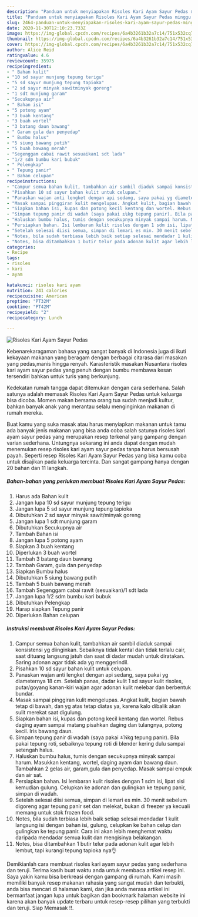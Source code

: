```yaml
---
description: "Panduan untuk menyiapakan Risoles Kari Ayam Sayur Pedas minggu ini"
title: "Panduan untuk menyiapakan Risoles Kari Ayam Sayur Pedas minggu ini"
slug: 2464-panduan-untuk-menyiapakan-risoles-kari-ayam-sayur-pedas-minggu-ini
date: 2020-11-30T12:10:23.733Z
image: https://img-global.cpcdn.com/recipes/6a4b3261b32a7c14/751x532cq70/risoles-kari-ayam-sayur-pedas-foto-resep-utama.jpg
thumbnail: https://img-global.cpcdn.com/recipes/6a4b3261b32a7c14/751x532cq70/risoles-kari-ayam-sayur-pedas-foto-resep-utama.jpg
cover: https://img-global.cpcdn.com/recipes/6a4b3261b32a7c14/751x532cq70/risoles-kari-ayam-sayur-pedas-foto-resep-utama.jpg
author: Alice Reid
ratingvalue: 4.6
reviewcount: 35975
recipeingredient:
- " Bahan kulit"
- "10 sd sayur munjung tepung terigu"
- "5 sd sayur munjung tepung tapioka"
- "2 sd sayur minyak sawitminyak goreng"
- "1 sdt munjung garam"
- "Secukupnya air"
- " Bahan isi"
- "5 potong ayam"
- "3 buah kentang"
- "3 buah wortel"
- "3 batang daun bawang"
- " Garam gula dan penyedap"
- " Bumbu halus"
- "5 siung bawang putih"
- "5 buah bawang merah"
- "Segenggam cabai rawit sesuaikan1 sdt lada"
- "1/2 sdm bumbu kari bubuk"
- " Pelengkap"
- " Tepung panir"
- " Bahan celupan"
recipeinstructions:
- "Campur semua bahan kulit, tambahkan air sambil diaduk sampai konsistensi yg diinginkan. Sebaiknya tidak kental dan tidak terlalu cair, saat dituang langsung jatuh dan saat di dadar mudah untuk diratakan. Saring adonan agar tidak ada yg menggerindil."
- "Pisahkan 10 sd sayur bahan kulit untuk celupan."
- "Panaskan wajan anti lengket dengan api sedang, saya pakai yg diameternya 18 cm. Setelah panas, dadar kulit 1 sd sayur kulit risoles, putar/goyang kanan-kiri wajan agar adonan kulit melebar dan berbentuk bundar."
- "Masak sampai pinggiran kulit mengelupas. Angkat kulit, bagian bawah tetap di bawah, dan yg atas tetap diatas ya, karena kalo dibalik akan sulit merekat saat digulung."
- "Siapkan bahan isi, kupas dan potong kecil kentang dan wortel. Rebus daging ayam sampai matang pisahkan daging dan tulangnya, potong kecil. Iris bawang daun."
- "Simpan tepung panir di wadah (saya pakai ±¼kg tepung panir). Bila pakai tepung roti, sebaiknya tepung roti di blender kering dulu sampai setengah halus."
- "Haluskan bumbu halus, tumis dengan secukupnya minyak sampai harum. Masukkan kentang, wortel, daging ayam dan bawang daun. Tambahkan 2 gelas air, garam,gula dan penyedap. Masak sampai empuk dan air sat."
- "Persiapkan bahan. Isi lembaran kulit risoles dengan 1 sdm isi, lipat sisi kemudian gulung. Celupkan ke adonan dan gulingkan ke tepung panir, simpan di wadah."
- "Setelah selesai diisi semua, simpan di lemari es min. 30 menit sebelum digoreng agar tepung panir set dan melekat, bukan di freezer ya kecuali memang untuk stok frozen food."
- "Notes, bila sudah terbiasa lebih baik setiap selesai mendadar 1 kulit langsung isi dengan bahan isi, gulung, celupkan ke bahan celup dan gulingkan ke tepung panir. Cara ini akan lebih menghemat waktu daripada mendadar semua kulit dan mengisinya belakangan."
- "Notes, bisa ditambahkan 1 butir telur pada adonan kulit agar lebih lembut, tapi kurangi tepung tapioka nya👌"
categories:
- Recipe
tags:
- risoles
- kari
- ayam

katakunci: risoles kari ayam 
nutrition: 241 calories
recipecuisine: American
preptime: "PT32M"
cooktime: "PT42M"
recipeyield: "2"
recipecategory: Lunch

---
```



![Risoles Kari Ayam Sayur Pedas](https://img-global.cpcdn.com/recipes/6a4b3261b32a7c14/751x532cq70/risoles-kari-ayam-sayur-pedas-foto-resep-utama.jpg)

Kebenarekaragaman bahasa yang sangat banyak di Indonesia juga di ikuti kekayaan makanan yang beragam dengan berbagai citarasa dari masakan yang pedas,manis hingga renyah. Karasteristik masakan Nusantara risoles kari ayam sayur pedas yang penuh dengan bumbu membawa kesan tersendiri bahkan untuk turis yang berkunjung.


Kedekatan rumah tangga dapat ditemukan dengan cara sederhana. Salah satunya adalah memasak Risoles Kari Ayam Sayur Pedas untuk keluarga bisa dicoba. Momen makan bersama orang tua sudah menjadi kultur, bahkan banyak anak yang merantau selalu menginginkan makanan di rumah mereka.



Buat kamu yang suka masak atau harus menyiapkan makanan untuk tamu ada banyak jenis makanan yang bisa anda coba salah satunya risoles kari ayam sayur pedas yang merupakan resep terkenal yang gampang dengan varian sederhana. Untungnya sekarang ini anda dapat dengan mudah menemukan resep risoles kari ayam sayur pedas tanpa harus bersusah payah.
Seperti resep Risoles Kari Ayam Sayur Pedas yang bisa kamu coba untuk disajikan pada keluarga tercinta. Dan sangat gampang hanya dengan 20 bahan dan 11 langkah.


<!--inarticleads1-->

##### Bahan-bahan yang perlukan membuat Risoles Kari Ayam Sayur Pedas:

1. Harus ada  Bahan kulit
1. Jangan lupa 10 sd sayur munjung tepung terigu
1. Jangan lupa 5 sd sayur munjung tepung tapioka
1. Dibutuhkan 2 sd sayur minyak sawit/minyak goreng
1. Jangan lupa 1 sdt munjung garam
1. Dibutuhkan Secukupnya air
1. Tambah  Bahan isi
1. Jangan lupa 5 potong ayam
1. Siapkan 3 buah kentang
1. Diperlukan 3 buah wortel
1. Tambah 3 batang daun bawang
1. Tambah  Garam, gula dan penyedap
1. Siapkan  Bumbu halus
1. Dibutuhkan 5 siung bawang putih
1. Tambah 5 buah bawang merah
1. Tambah Segenggam cabai rawit (sesuaikan)/1 sdt lada
1. Jangan lupa 1/2 sdm bumbu kari bubuk
1. Dibutuhkan  Pelengkap
1. Harap siapkan  Tepung panir
1. Diperlukan  Bahan celupan




<!--inarticleads2-->

##### Instruksi membuat  Risoles Kari Ayam Sayur Pedas:

1. Campur semua bahan kulit, tambahkan air sambil diaduk sampai konsistensi yg diinginkan. Sebaiknya tidak kental dan tidak terlalu cair, saat dituang langsung jatuh dan saat di dadar mudah untuk diratakan. Saring adonan agar tidak ada yg menggerindil.
1. Pisahkan 10 sd sayur bahan kulit untuk celupan.
1. Panaskan wajan anti lengket dengan api sedang, saya pakai yg diameternya 18 cm. Setelah panas, dadar kulit 1 sd sayur kulit risoles, putar/goyang kanan-kiri wajan agar adonan kulit melebar dan berbentuk bundar.
1. Masak sampai pinggiran kulit mengelupas. Angkat kulit, bagian bawah tetap di bawah, dan yg atas tetap diatas ya, karena kalo dibalik akan sulit merekat saat digulung.
1. Siapkan bahan isi, kupas dan potong kecil kentang dan wortel. Rebus daging ayam sampai matang pisahkan daging dan tulangnya, potong kecil. Iris bawang daun.
1. Simpan tepung panir di wadah (saya pakai ±¼kg tepung panir). Bila pakai tepung roti, sebaiknya tepung roti di blender kering dulu sampai setengah halus.
1. Haluskan bumbu halus, tumis dengan secukupnya minyak sampai harum. Masukkan kentang, wortel, daging ayam dan bawang daun. Tambahkan 2 gelas air, garam,gula dan penyedap. Masak sampai empuk dan air sat.
1. Persiapkan bahan. Isi lembaran kulit risoles dengan 1 sdm isi, lipat sisi kemudian gulung. Celupkan ke adonan dan gulingkan ke tepung panir, simpan di wadah.
1. Setelah selesai diisi semua, simpan di lemari es min. 30 menit sebelum digoreng agar tepung panir set dan melekat, bukan di freezer ya kecuali memang untuk stok frozen food.
1. Notes, bila sudah terbiasa lebih baik setiap selesai mendadar 1 kulit langsung isi dengan bahan isi, gulung, celupkan ke bahan celup dan gulingkan ke tepung panir. Cara ini akan lebih menghemat waktu daripada mendadar semua kulit dan mengisinya belakangan.
1. Notes, bisa ditambahkan 1 butir telur pada adonan kulit agar lebih lembut, tapi kurangi tepung tapioka nya👌




Demikianlah cara membuat risoles kari ayam sayur pedas yang sederhana dan teruji. Terima kasih buat waktu anda untuk membaca artikel resep ini. Saya yakin kamu bisa berkreasi dengan gampang di rumah. Kami masih memiliki banyak resep makanan rahasia yang sangat mudah dan terbukti, anda bisa mencari di halaman kami, dan jika anda merasa artikel ini bermanfaat jangan lupa untuk bagikan dan bookmark halaman website ini karena akan banyak update terbaru untuk resep-resep pilihan yang terbukti dan teruji. Siap Memasak !!. 
